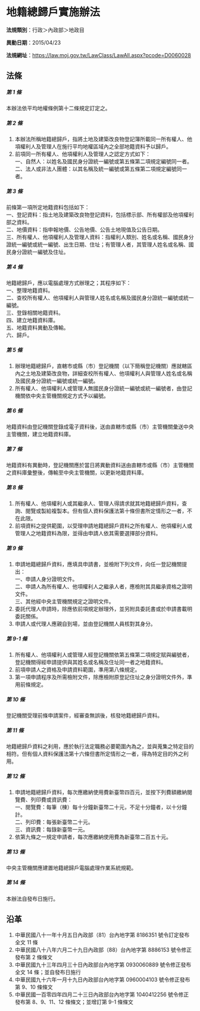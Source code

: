 # 地籍總歸戶實施辦法

**法規類別**：行政＞內政部＞地政目

**異動日期**：2015/04/23  

**法規網址**：https://law.moj.gov.tw/LawClass/LawAll.aspx?pcode=D0060028





## 法條
##### 第 1 條
本辦法依平均地權條例第十二條規定訂定之。

##### 第 2 條
1. 本辦法所稱地籍總歸戶，指將土地及建築改良物登記簿所載同一所有權人、他項權利人及管理人在施行平均地權區域內之全部地籍資料予以歸戶。
1. 前項同一所有權人、他項權利人及管理人之認定方式如下：  
一、自然人：以姓名及國民身分證統一編號或第五條第二項規定編號同一者。  
二、法人或非法人團體：以其名稱及統一編號或第五條第二項規定編號同一者。

##### 第 3 條
前條第一項所定地籍資料包括如下：  
一、登記資料：指土地及建築改良物登記資料，包括標示部、所有權部及他項權利部之資料。  
二、地價資料：指申報地價、公告地價、公告土地現值及公告日期。  
三、所有權人、他項權利人及管理人資料：指權利人類別、姓名或名稱、國民身分證統一編號或統一編號、出生日期、住址；有管理人者，其管理人姓名或名稱、國民身分證統一編號及住址。

##### 第 4 條
地籍總歸戶，應以電腦處理方式辦理之；其程序如下：  
一、整理地籍資料。  
二、查校所有權人、他項權利人與管理人姓名或名稱及國民身分證統一編號或統一編號。  
三、登錄相關地籍資料。  
四、建立地籍資料庫。  
五、地籍資料異動及傳輸。  
六、歸戶。

##### 第 5 條
1. 辦理地籍總歸戶，直轄市或縣（市）登記機關（以下簡稱登記機關）應就轄區內之土地及建築改良物，詳細查校所有權人、他項權利人與管理人姓名或名稱及國民身分證統一編號或統一編號。
1. 所有權人、他項權利人或管理人無國民身分證統一編號或統一編號者，由登記機關依中央主管機關規定方式予以編號。

##### 第 6 條
地籍資料由登記機關登錄成電子資料後，送由直轄市或縣（市）主管機關彙送中央主管機關，建立地籍資料庫。

##### 第 7 條
地籍資料有異動時，登記機關應於當日將異動資料送由直轄市或縣（市）主管機關之資料庫彙整後，傳輸至中央主管機關，以更新地籍資料庫。

##### 第 8 條
1. 所有權人、他項權利人或其繼承人、管理人得請求就其地籍總歸戶資料，查詢、閱覽或製給複製本。但有個人資料保護法第十條但書所定情形之一者，不在此限。
1. 前項資料之提供範圍，以受理申請地籍總歸戶資料之所有權人、他項權利人或管理人之地籍資料為限，並得由申請人依其需要選擇部分資料。

##### 第 9 條
1. 申請地籍總歸戶資料，應填具申請書，並檢附下列文件，向任一登記機關提出：  
一、申請人身分證明文件。  
二、申請人為所有權人、他項權利人之繼承人者，應檢附其具繼承資格之證明文件。  
三、其他經中央主管機關規定之證明文件。
1. 委託代理人申請時，除應依前項規定辦理外，並另附具委託書或於申請書載明委託關係。
1. 申請人或代理人應親自到場，並由登記機關人員核對其身分。

##### 第 9-1 條
1. 所有權人、他項權利人或管理人經登記機關依第五條第二項規定賦與編號者，登記機關得經申請提供與其姓名或名稱及住址同一者之地籍資料。
1. 前項申請人之資格及申請資料範圍，準用第八條規定。
1. 第一項申請程序及所需檢附文件，除應檢附原登記住址之身分證明文件外，準用前條規定。

##### 第 10 條
登記機關受理前條申請案件，經審查無誤後，核發地籍總歸戶資料。

##### 第 11 條
地籍總歸戶資料之利用，應於執行法定職務必要範圍內為之，並與蒐集之特定目的相符。但有個人資料保護法第十六條但書所定情形之一者，得為特定目的外之利用。

##### 第 12 條
1. 申請地籍總歸戶資料，每次應繳納使用費新臺幣四百元，並按下列費額繳納閱覽費、列印費或資訊費：  
一、閱覽費：每筆（棟）每十分鐘新臺幣二十元，不足十分鐘者，以十分鐘計。  
二、列印費：每張新臺幣二十元。  
三、資訊費：每錄新臺幣一元。
1. 依第九條之一規定申請者，每次應繳納使用費為新臺幣二百五十元。

##### 第 13 條
中央主管機關應建置地籍總歸戶電腦處理作業系統規範。

##### 第 14 條
本辦法自發布日施行。

## 沿革
1. 中華民國八十一年十月五日內政部（81）台內地字第 8186351  號令訂定發布全文 11 條
1. 中華民國八十八年六月二十九日內政部（88）台內地字第 8886153  號令修正發布第 2  條條文
1. 中華民國九十三年四月三十日內政部台內地字第 0930060889 號令修正發布全文 14 條；並自發布日施行
1. 中華民國九十六年一月十九日內政部台內地字第 0960004103 號令修正發布第 9、10  條條文
1. 中華民國一百零四年四月二十三日內政部台內地字第 1040412256 號令修正發布第 8、9、11、12 條條文；並增訂第 9-1  條條文
